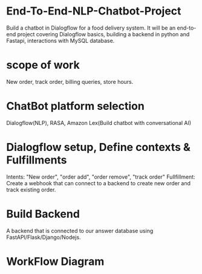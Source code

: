 # End-To-End-NLP-Chatbot-Project
 Build a chatbot in Dialogflow for a food delivery system. It will be an end-to-end project covering Dialogflow basics, building a backend in python and Fastapi, interactions 
 with MySQL database.

# scope of work
New order, track order, billing queries, store hours.
# ChatBot platform selection
Dialogflow(NLP), RASA, Amazon Lex(Build chatbot with conversational AI)
# Dialogflow setup, Define contexts & Fulfillments
Intents: "New order", "order add", "order remove", "track order"
Fullfillment: Create a webhook that can connect to a backend to create new order and track existing order.
# Build Backend
A backend that is connected to our answer database using FastAPI/Flask/Django/Nodejs.

 # WorkFlow Diagram
 
